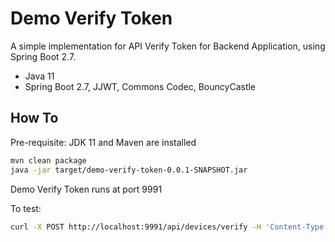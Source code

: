 # Demo Verify Token
A simple implementation for API Verify Token for Backend Application, using Spring Boot 2.7.

- Java 11
- Spring Boot 2.7, JJWT, Commons Codec, BouncyCastle

## How To

Pre-requisite: JDK 11 and Maven are installed

```sh
mvn clean package
java -jar target/demo-verify-token-0.0.1-SNAPSHOT.jar
```
Demo Verify Token runs at port 9991

To test:

```sh
curl -X POST http://localhost:9991/api/devices/verify -H 'Content-Type: application/json' -d '{"device_id":"7cbd0a85c1b95740"}'
```
